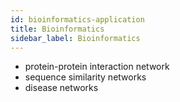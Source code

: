 ```yaml
---
id: bioinformatics-application
title: Bioinformatics
sidebar_label: Bioinformatics
---
```


- protein-protein interaction network
- sequence similarity networks
- disease networks
